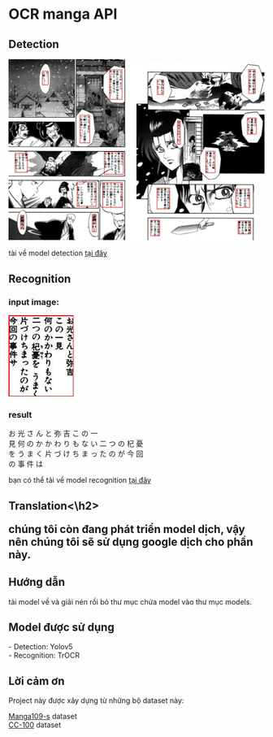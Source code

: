 <h1>OCR manga API</h1>
<h2>Detection</h2>
<img src="assets/detection.jpg">
<p>tài về model detection <a href="https://drive.google.com/file/d/1GLfagjqg_j2uYPPXhSsMsKDuIWcKctdu/view?usp=sharing">tại đây</a> </p>
<h2>Recognition</h2>
<div>
<h3>input image:</h3>
<img src="assets/recognition1.jpg"><h3>result</h3><p>お 光 さ ん と 弥 吉 こ の 一 <br>
見 何 の か か わ り も な い 二 つ の 杞 憂<br>
を う ま く 片 づ け ち ま っ た の が 今 回<br>
の 事 件 は</p></div>
<p>bạn có thể tải về model recognition <a href="https://drive.google.com/file/d/1EAmOW1d8uSX_Lr90-tliXJNquE-6Ev-M/view?usp=sharing">tại đây</a> </p>
<h2>Translation<\h2>
<p>chúng tôi còn đang phát triển model dịch, vậy nên chúng tôi sẽ sử dụng google dịch cho phần này.</p>
<h2>Hướng dẫn</h2>
<p>tải model về và giải nén rồi bỏ thư mục chứa model vào thư mục models.</p>
<h2>Model được sử dụng</h2>
<p>- Detection: Yolov5 <br>
- Recognition: TrOCR </p>
<h2>Lời cảm ơn </h2>
<p>Project này được xây dựng từ những bộ dataset này:</p>
<p><a href="http://www.manga109.org/en/download_s.html">Manga109-s</a> dataset<br>
<a href="https://data.statmt.org/cc-100/">CC-100</a> dataset</p>

